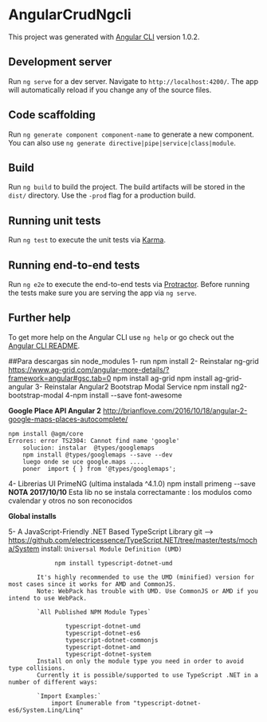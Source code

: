 # AngularCrudNgcli

This project was generated with [Angular CLI](https://github.com/angular/angular-cli) version 1.0.2.

## Development server

Run `ng serve` for a dev server. Navigate to `http://localhost:4200/`. The app will automatically reload if you change any of the source files.

## Code scaffolding

Run `ng generate component component-name` to generate a new component. You can also use `ng generate directive|pipe|service|class|module`.

## Build

Run `ng build` to build the project. The build artifacts will be stored in the `dist/` directory. Use the `-prod` flag for a production build.

## Running unit tests

Run `ng test` to execute the unit tests via [Karma](https://karma-runner.github.io).

## Running end-to-end tests

Run `ng e2e` to execute the end-to-end tests via [Protractor](http://www.protractortest.org/).
Before running the tests make sure you are serving the app via `ng serve`.

## Further help

To get more help on the Angular CLI use `ng help` or go check out the [Angular CLI README](https://github.com/angular/angular-cli/blob/master/README.md).



##Para descargas sin node_modules
1- run npm install
2- Reinstalar ng-grid https://www.ag-grid.com/angular-more-details/?framework=angular#gsc.tab=0
    npm install ag-grid
    npm install ag-grid-angular
3- Reinstalar Angular2 Bootstrap Modal Service
    npm install ng2-bootstrap-modal
4-npm install --save font-awesome

**Google Place API Angular 2**
http://brianflove.com/2016/10/18/angular-2-google-maps-places-autocomplete/

    npm install @agm/core
    Errores: error TS2304: Cannot find name 'google'
        solucion: instalar  @types/googlemaps 
        npm install @types/googlemaps --save --dev
        luego onde se uce google.maps ....
        poner  import { } from '@types/googlemaps';

4- Librerias UI PrimeNG (ultima instalada ^4.1.0) 
    npm install primeng --save
    **NOTA 2017/10/10** Esta lib no se instala correctamante : los modulos como cvalendar y otros no son reconocidos



**Global installs**

5- A JavaScript-Friendly .NET Based TypeScript Library
    git --> https://github.com/electricessence/TypeScript.NET/tree/master/tests/mocha/System
    install:
            `Universal Module Definition (UMD)`

                 npm install typescript-dotnet-umd

            It's highly recommended to use the UMD (minified) version for most cases since it works for AMD and CommonJS.
            Note: WebPack has trouble with UMD. Use CommonJS or AMD if you intend to use WebPack.

            `All Published NPM Module Types`

                    typescript-dotnet-umd
                    typescript-dotnet-es6
                    typescript-dotnet-commonjs
                    typescript-dotnet-amd
                    typescript-dotnet-system
            Install on only the module type you need in order to avoid type collisions.
            Currently it is possible/supported to use TypeScript .NET in a number of different ways:

            `Import Examples:`
                import Enumerable from "typescript-dotnet-es6/System.Linq/Linq"